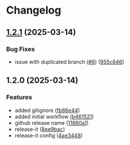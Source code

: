 # Changelog

## [1.2.1](https://github.com/codemask-labs/update-nvmrc-action/compare/v1.2.0...v1.2.1) (2025-03-14)

### Bug Fixes

* issue with duplicated branch ([#6](https://github.com/codemask-labs/update-nvmrc-action/issues/6)) ([955c846](https://github.com/codemask-labs/update-nvmrc-action/commit/955c846df547627ec1aa58449c830ad42b60bbe3))

## 1.2.0 (2025-03-14)

### Features

* added gitignore ([fb66e44](https://github.com/codemask-labs/update-nvmrc-action/commit/fb66e44b01b2717ec55e7fd2187c6c71e4dcd0bf))
* added initial workflow ([b461521](https://github.com/codemask-labs/update-nvmrc-action/commit/b4615210e042e572ee8b696a241208fb10a121d8))
* github release name ([11860a1](https://github.com/codemask-labs/update-nvmrc-action/commit/11860a14b947bdc223b84e5127cb53a7fd8ff2a6))
* release-it ([8ee9bac](https://github.com/codemask-labs/update-nvmrc-action/commit/8ee9baccd10895ed5837bb80e9714541a9c9a00f))
* release-it config ([4ae3448](https://github.com/codemask-labs/update-nvmrc-action/commit/4ae344889f0684a2ff669f9baf06ee42a2c84b33))

